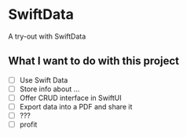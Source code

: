 # SwiftData

A try-out with SwiftData

## What I want to do with this project

- [ ] Use Swift Data
- [ ] Store info about ...
- [ ] Offer CRUD interface in SwiftUI
- [ ] Export data into a PDF and share it
- [ ] ???
- [ ] profit
